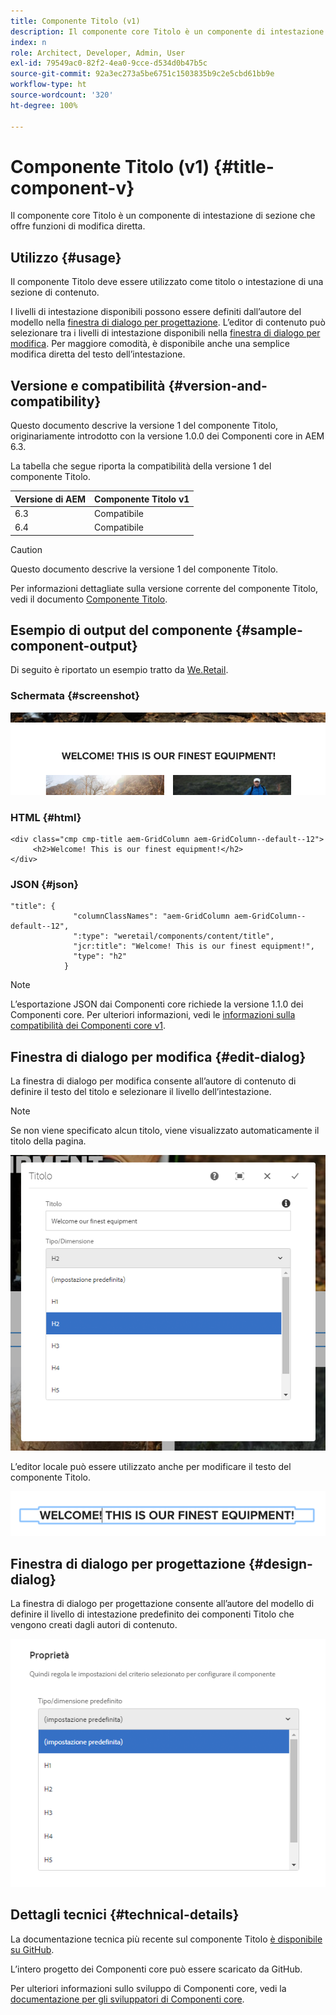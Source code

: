 ```yaml
---
title: Componente Titolo (v1)
description: Il componente core Titolo è un componente di intestazione di sezione che offre funzioni di modifica diretta.
index: n
role: Architect, Developer, Admin, User
exl-id: 79549ac0-82f2-4ea0-9cce-d534d0b47b5c
source-git-commit: 92a3ec273a5be6751c1503835b9c2e5cbd61bb9e
workflow-type: ht
source-wordcount: '320'
ht-degree: 100%

---
```



# Componente Titolo (v1) {#title-component-v}

Il componente core Titolo è un componente di intestazione di sezione che offre funzioni di modifica diretta.

## Utilizzo {#usage}

Il componente Titolo deve essere utilizzato come titolo o intestazione di una sezione di contenuto.

I livelli di intestazione disponibili possono essere definiti dall’autore del modello nella [finestra di dialogo per progettazione](#design-dialog). L’editor di contenuto può selezionare tra i livelli di intestazione disponibili nella [finestra di dialogo per modifica](#edit-dialog). Per maggiore comodità, è disponibile anche una semplice modifica diretta del testo dell’intestazione.

## Versione e compatibilità {#version-and-compatibility}

Questo documento descrive la versione 1 del componente Titolo, originariamente introdotto con la versione 1.0.0 dei Componenti core in AEM 6.3.

La tabella che segue riporta la compatibilità della versione 1 del componente Titolo.

| Versione di AEM | Componente Titolo v1 |
|--- |--- |
| 6.3 | Compatibile |
| 6.4 | Compatibile |

>[!CAUTION]
>
>Questo documento descrive la versione 1 del componente Titolo.
>
>Per informazioni dettagliate sulla versione corrente del componente Titolo, vedi il documento [Componente Titolo](/help/components/title.md).

## Esempio di output del componente {#sample-component-output}

Di seguito è riportato un esempio tratto da [We.Retail](https://experienceleague.adobe.com/docs/experience-manager-64/developing/bestpractices/we-retail/we-retail.html?lang=it).

### Schermata {#screenshot}

![](/help/assets/chlimage_1-36.png)

### HTML {#html}

```
<div class="cmp cmp-title aem-GridColumn aem-GridColumn--default--12">
     <h2>Welcome! This is our finest equipment!</h2>
</div>
```

### JSON {#json}

```
"title": {
              "columnClassNames": "aem-GridColumn aem-GridColumn--default--12",
              ":type": "weretail/components/content/title",
              "jcr:title": "Welcome! This is our finest equipment!",
              "type": "h2"
            }
```

>[!NOTE]
>
>L’esportazione JSON dai Componenti core richiede la versione 1.1.0 dei Componenti core. Per ulteriori informazioni, vedi le [informazioni sulla compatibilità dei Componenti core v1](/help/versions.md).

## Finestra di dialogo per modifica {#edit-dialog}

La finestra di dialogo per modifica consente all’autore di contenuto di definire il testo del titolo e selezionare il livello dell’intestazione.

>[!NOTE]
>
>Se non viene specificato alcun titolo, viene visualizzato automaticamente il titolo della pagina.

![](/help/assets/chlimage_1-91.png)

L’editor locale può essere utilizzato anche per modificare il testo del componente Titolo.

![](/help/assets/chlimage_1-37.png)

## Finestra di dialogo per progettazione {#design-dialog}

La finestra di dialogo per progettazione consente all’autore del modello di definire il livello di intestazione predefinito dei componenti Titolo che vengono creati dagli autori di contenuto.

![](/help/assets/chlimage_1-92.png)

## Dettagli tecnici {#technical-details}

La documentazione tecnica più recente sul componente Titolo [è disponibile su GitHub](https://github.com/adobe/aem-core-wcm-components/tree/master/content/src/content/jcr_root/apps/core/wcm/components/title/v1/title).

L’intero progetto dei Componenti core può essere scaricato da GitHub.

Per ulteriori informazioni sullo sviluppo di Componenti core, vedi la [documentazione per gli sviluppatori di Componenti core](/help/developing/overview.md).
